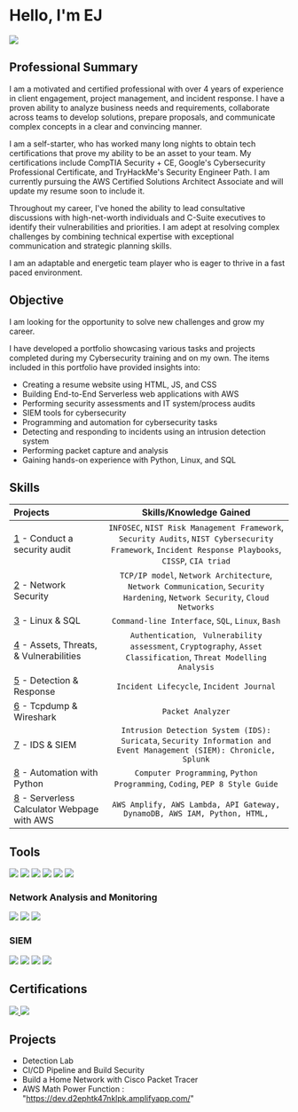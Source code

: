 # Hello, I'm EJ
<a href="https://www.linkedin.com/in/edward-hennelly-8ab907168/"><img src="https://img.shields.io/badge/-LinkedIn-0072b1?&style=for-the-badge&logo=linkedin&logoColor=white" /></a>

## Professional Summary

I am a motivated and certified professional with over 4 years of experience in client engagement, project management, and incident response. I have a proven ability to analyze business needs and requirements, collaborate across teams to develop solutions, prepare proposals, and communicate complex concepts in a clear and convincing manner.

I am a self-starter, who has worked many long nights to obtain tech certifications that prove my ability to be an asset to your team. My certifications include CompTIA Security + CE, Google's Cybersecurity Professional Certificate, and TryHackMe's Security Engineer Path. I am currently pursuing the AWS Certified Solutions Architect Associate and will update my resume soon to include it.

Throughout my career, I've honed the ability to lead consultative discussions with high-net-worth individuals and C-Suite executives to identify their vulnerabilities and priorities. I am adept at resolving complex challenges by combining technical expertise with exceptional communication and strategic planning skills.

I am an adaptable and energetic team player who is eager to thrive in a fast paced environment.


## Objective

I am looking for the opportunity to solve new challenges and grow my career.

I have developed a portfolio showcasing various tasks and projects completed during my Cybersecurity training and on my own. The items included in this portfolio have provided insights into:
- Creating a resume website using HTML, JS, and CSS
- Building End-to-End Serverless web applications with AWS
- Performing security assessments and IT system/process audits
- SIEM tools for cybersecurity
- Programming and automation for cybersecurity tasks
- Detecting and responding to incidents using an intrusion detection system
- Performing packet capture and analysis
- Gaining hands-on experience with Python, Linux, and SQL
 

## Skills
| Projects | Skills/Knowledge Gained | 
| :--- |:---:|
| [1](https://github.com/EJHENNELLY/Conduct-a-Security-Audit.git) - Conduct a security audit | `INFOSEC`, `NIST Risk Management Framework`, `Security Audits`, `NIST Cybersecurity Framework`, `Incident Response Playbooks`, `CISSP`, `CIA triad` |
| [2](https://github.com/EJHENNELLY/Network-Security-Projects.git) - Network Security | `TCP/IP model`,  `Network Architecture`, `Network Communication`, `Security Hardening`, `Network Security`, `Cloud Networks` |
| [3](https://github.com/EJHENNELLY/Linux-SQL.git) - Linux & SQL | `Command-line Interface`, `SQL`, `Linux`, `Bash` | 
| [4](https://github.com/EJHENNELLY/AssestsThreatsVulnerabilities.git) - Assets, Threats, & Vulnerabilities | `Authentication`, ` Vulnerability assessment`, `Cryptography`, `Asset Classification`, `Threat Modelling Analysis`|
| [5](https://github.com/EJHENNELLY/Detection-Response.git) - Detection & Response | `Incident Lifecycle`, `Incident Journal` |
| [6](https://github.com/EJHENNELLY/Tcpdump-Wireshark.git) - Tcpdump & Wireshark | `Packet Analyzer` | 
| [7](https://github.com/EJHENNELLY/IDS-SIEM-Tools.git) - IDS & SIEM | `Intrusion Detection System (IDS): Suricata`, `Security Information and Event Management (SIEM): Chronicle, Splunk` |
| [8](https://github.com/EJHENNELLY/Python-Automation.git) - Automation with Python | `Computer Programming`, `Python Programming`, `Coding`, `PEP 8 Style Guide`| 
| [8](https://github.com/EJHENNELLY/AWS-Calculator) - Serverless Calculator Webpage with AWS | `AWS Amplify, AWS Lambda, API Gateway, DynamoDB, AWS IAM, Python, HTML,`| 

## Tools
<div>
    <img src="https://img.shields.io/badge/-Python-3776AB?&style=for-the-badge&logo=Python&logoColor=white" />
    <img src="https://img.shields.io/badge/-SQL-4479A1?&style=for-the-badge&logo=MySQL&logoColor=white" />
    <img src="https://img.shields.io/badge/-Linux-FCC624?&style=for-the-badge&logo=Linux&logoColor=black" />
    <img src="https://img.shields.io/badge/-Markdown-000000?&style=for-the-badge&logo=Markdown&logoColor=white" />
    <img src="https://img.shields.io/badge/-Microsoft%20Azure-32CD32?&style=for-the-badge&logo=Microsoft%20Azure&logoColor=white" />
    <img src="https://img.shields.io/badge/-Google%20Workspace-4285F4?&style=for-the-badge&logo=Google%20Workspace&logoColor=white" />
</div>

### Network Analysis and Monitoring
<div>
    <img src="https://img.shields.io/badge/-Wireshark-1679A7?&style=for-the-badge&logo=Wireshark&logoColor=white" />
    <img src="https://img.shields.io/badge/-Suricata-EF3B2D?&style=for-the-badge&logo=Suricata&logoColor=white" />
    <img src="https://img.shields.io/badge/-tcpdump-005571?&style=for-the-badge&logo=Wireshark&logoColor=white" />
</div>

### SIEM
<div>
    <img src="https://img.shields.io/badge/-Chronicle-005571?&style=for-the-badge&logo=Google%20Cloud&logoColor=white" />
    <img src="https://img.shields.io/badge/-Splunk-000000?&style=for-the-badge&logo=Splunk&logoColor=white" />
    <img src="https://img.shields.io/badge/-Elastic-005571?&style=for-the-badge&logo=Elastic&logoColor=white" />
    <img src="https://img.shields.io/badge/-Microsoft%20Sentinel-0078D4?&style=for-the-badge&logo=Microsoft%20Azure&logoColor=white" />
</div>

## Certifications
<div>
<a href="https://coursera.org/share/0d0b8e5fdd3ae1e79a491f69c24632a5">
    <img src="https://img.shields.io/badge/-Google%20Cybersecurity%20Professional%20Certificate-4285F4?&style=for-the-badge&logo=Google&logoColor=white" />
</a>

<a href="https://www.credly.com/badges/d1e91bc5-11ae-48cf-b4ff-524e42a8b6aa/public_url">
    <img src="https://img.shields.io/badge/CompTIA%20Security%2B%20-%20red" />
</a>
</div>

## Projects
- Detection Lab
- CI/CD Pipeline and Build Security
- Build a Home Network with Cisco Packet Tracer
- AWS Math Power Function : "https://dev.d2ephtk47nklpk.amplifyapp.com/"
